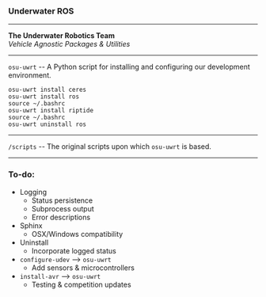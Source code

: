 ### Underwater ROS

---

__The Underwater Robotics Team__  
_Vehicle Agnostic Packages & Utilities_

---

`osu-uwrt` -- A Python script for installing and configuring our development environment.

    osu-uwrt install ceres
    osu-uwrt install ros
    source ~/.bashrc
    osu-uwrt install riptide
    source ~/.bashrc
    osu-uwrt uninstall ros

---

`/scripts`  -- The original scripts upon which `osu-uwrt` is based.

---

### To-do:
* Logging
  * Status persistence
  * Subprocess output
  * Error descriptions
* Sphinx
  * OSX/Windows compatibility
* Uninstall
  * Incorporate logged status
* `configure-udev` --> `osu-uwrt`
  * Add sensors & microcontrollers
* `install-avr` --> `osu-uwrt`
  * Testing & competition updates
